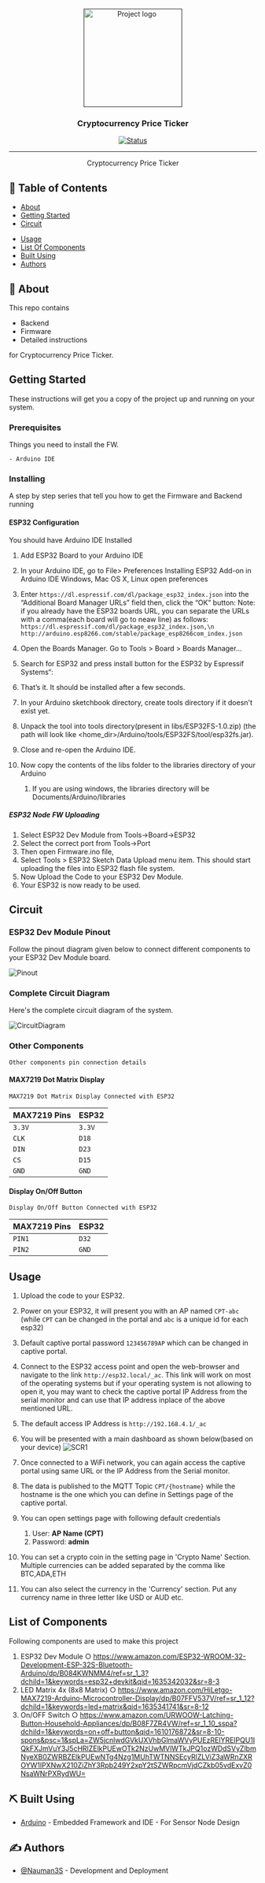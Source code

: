 <p align="center">
  <a href="" rel="noopener">
 <img width=200px height=200px src="artwork/CPT.png" alt="Project logo"></a>
</p>

<h3 align="center">Cryptocurrency Price Ticker</h3>

<div align="center">

[![Status](https://img.shields.io/badge/status-active-success.svg)]()

</div>

---

<p align="center"> Cryptocurrency Price Ticker
    <br> 
</p>

## 📝 Table of Contents

- [About](#about)
- [Getting Started](#getting_started)
- [Circuit](#circuit)
<!-- - [Server Details](#server)
- [MQTT Topic Details](#mqtt)
- [API Details](#api) -->
- [Usage](#usage)
- [List Of Components](#list)
- [Built Using](#built_using)
- [Authors](#authors)

## 🧐 About <a name = "about"></a>

This repo contains

- Backend
- Firmware
- Detailed instructions

for Cryptocurrency Price Ticker.

## Getting Started <a name = "getting_started"></a>

These instructions will get you a copy of the project up and running on your system.

### Prerequisites

Things you need to install the FW.

```
- Arduino IDE
```

### Installing <a name = "installing"></a>

A step by step series that tell you how to get the Firmware and Backend running

#### ESP32 Configuration

You should have Arduino IDE Installed

1.  Add ESP32 Board to your Arduino IDE
1.  In your Arduino IDE, go to File> Preferences
    Installing ESP32 Add-on in Arduino IDE Windows, Mac OS X, Linux open preferences
1.  Enter `https://dl.espressif.com/dl/package_esp32_index.json`
    into the “Additional Board Manager URLs” field then, click the “OK” button:
    Note: if you already have the ESP32 boards URL, you can separate the URLs with a comma(each board will go to neaw line) as follows:
    `https://dl.espressif.com/dl/package_esp32_index.json,\n http://arduino.esp8266.com/stable/package_esp8266com_index.json`

1.  Open the Boards Manager. Go to Tools > Board > Boards Manager…
1.  Search for ESP32 and press install button for the ESP32 by Espressif Systems“:
1.  That’s it. It should be installed after a few seconds.
1.  In your Arduino sketchbook directory, create tools directory if it doesn't exist yet.
1.  Unpack the tool into tools directory(present in libs/ESP32FS-1.0.zip) (the path will look like <home_dir>/Arduino/tools/ESP32FS/tool/esp32fs.jar).
1.  Close and re-open the Arduino IDE.

1.  Now copy the contents of the libs folder to the libraries directory of your Arduino
    1. If you are using windows, the libraries directory will be Documents/Arduino/libraries

##### ESP32 Node FW Uploading

1.  Select ESP32 Dev Module from Tools->Board->ESP32
2.  Select the correct port from Tools->Port
3.  Then open Firmware.ino file,
4.  Select Tools > ESP32 Sketch Data Upload menu item. This should start uploading the files into ESP32 flash file system.
5.  Now Upload the Code to your ESP32 Dev Module.
6.  Your ESP32 is now ready to be used.

## Circuit <a name = "circuit"></a>

### ESP32 Dev Module Pinout

Follow the pinout diagram given below to connect different components to your ESP32 Dev Module board.

![Pinout](Circuit/esp32pinout.jpg)

### Complete Circuit Diagram

Here's the complete circuit diagram of the system.

![CircuitDiagram](Circuit/Circuit_bb.png)

### Other Components

```http
Other components pin connection details
```

#### MAX7219 Dot Matrix Display

```MAX7219 Dot Matrix Display Connected with ESP32```

| MAX7219 Pins | ESP32 | 
| :--- | :--- | 
| `3.3V` | `3.3V` |
| `CLK` | `D18` | 
| `DIN` | `D23` | 
| `CS` | `D15` | 
| `GND` | `GND` |

#### Display On/Off Button

```Display On/Off Button Connected with ESP32```

| MAX7219 Pins | ESP32 | 
| :--- | :--- | 
| `PIN1` | `D32` |
| `PIN2` | `GND` | 


## Usage <a name = "usage"></a>

1.  Upload the code to your ESP32.
2.  Power on your ESP32, it will present you with an AP named `CPT-abc` (while `CPT` can be changed in the portal and `abc` is a unique id for each esp32) 
3.  Default captive portal password `123456789AP` which can be changed in captive portal. 
4.  Connect to the ESP32 access point and open the web-browser and navigate to the link `http://esp32.local/_ac`. This link will work on most of the operating systems but if your operating system is not allowing to open it, you may want to check the captive portal IP Address from the serial monitor and can use that IP address inplace of the above mentioned URL. 
5.  The default access IP Address is `http://192.168.4.1/_ac` 
6.  You will be presented with a main dashboard as shown below(based on your device)
![SCR1](artwork/scr1.png)

7.  Once connected to a WiFi network, you can again access the captive portal using same URL or the IP Address from the Serial monitor.
8. The data is published to the MQTT Topic `CPT/{hostname}` while the hostname is the one which you can define in Settings page of the captive portal.
9. You can open settings page with following default credentials
   1.  User: **AP Name (CPT)**
   2.  Password: **admin**
10. You can set a crypto coin in the setting page in 'Crypto Name' Section. Multiple currencies can be added separated by the comma like BTC,ADA,ETH
11. You can also select the currency in the 'Currency' section. Put any currency name in three letter like USD or AUD etc.

## List of Components <a name = "list"></a>

Following components are used to make this project

1.  ESP32 Dev Module
    ○ https://www.amazon.com/ESP32-WROOM-32-Development-ESP-32S-Bluetooth-Arduino/dp/B084KWNMM4/ref=sr_1_3?dchild=1&keywords=esp32+devkit&qid=1635342032&sr=8-3
2.  LED Matrix 4x (8x8 Matrix)
    ○ https://www.amazon.com/HiLetgo-MAX7219-Arduino-Microcontroller-Display/dp/B07FFV537V/ref=sr_1_12?dchild=1&keywords=led+matrix&qid=1635341741&sr=8-12
3.  On/OFF Switch
    ○ https://www.amazon.com/URWOOW-Latching-Button-Household-Appliances/dp/B08F7ZR4VW/ref=sr_1_10_sspa?dchild=1&keywords=on+off+button&qid=1610176872&sr=8-10-spons&psc=1&spLa=ZW5jcnlwdGVkUXVhbGlmaWVyPUEzRElYRElPQU1IQkFXJmVuY3J5cHRlZElkPUEwOTk2NzUwMVlWTkJPQ1ozWDdSVyZlbmNyeXB0ZWRBZElkPUEwNTg4Nzg1MUhTWTNNSEcyRlZLViZ3aWRnZXROYW1lPXNwX210ZiZhY3Rpb249Y2xpY2tSZWRpcmVjdCZkb05vdExvZ0NsaWNrPXRydWU=

## ⛏️ Built Using <a name = "built_using"></a>


- [Arduino](https://www.arduino.cc/) - Embedded Framework and IDE - For Sensor Node Design


## ✍️ Authors <a name = "authors"></a>

- [@Nauman3S](https://github.com/Nauman3S) - Development and Deployment
